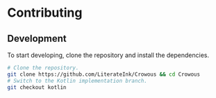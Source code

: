 # Contributing

## Development

To start developing, clone the repository and install the dependencies.

```bash
# Clone the repository.
git clone https://github.com/LiterateInk/Crowous && cd Crowous
# Switch to the Kotlin implementation branch.
git checkout kotlin
```
